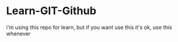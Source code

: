 # Learn-GIT-Github
i'm using this repo for learn, but if you want use this it's ok, use this whenever
